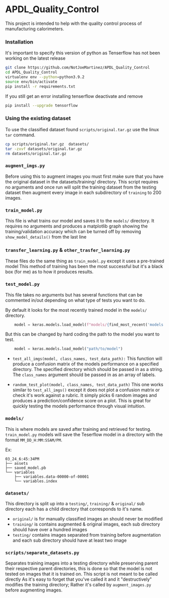 # APDL_Quality_Control
This project is intended to help with the quality control process of manufacturing calorimeters. 

### Installation 
It's important to specify this version of python as Tenserflow has not been working on the latest release 
```bash
git clone https://github.com/NotJoeMartinez/APDL_Quality_Control
cd APDL_Quality_Control 
virtualenv env --python=python3.9.2
source env/bin/activate 
pip install -r requirements.txt
```

If you still get an error installing tenserflow deactivate and remove
```bash
pip install --upgrade tensorflow
```


### Using the existing dataset
To use the classified dataset found `scripts/original.tar.gz`  use the linux `tar` command.
```bash
cp scripts/original.tar.gz  datasets/
tar -zxvf datasets/original.tar.gz
rm datasets/original.tar.gz
```

### `augment_imgs.py`
Before using this to augment images you must first make sure that you have the original dataset in the 
datasets/training/ directory. This script requires no arguments and once run will split the training 
dataset from the testing dataset then augment every image in each subdirectory of `training` to 200
images. 

### `train_model.py`
This file is what trains our model and saves it to the `models/` directory. It requires no
arguments and produces a matplotlib graph showing the training/validation accuracy which can 
be turned off by removing `show_model_details()` from the last line

### `transfer_learning.py` & `other_trasfer_learning.py`
These files do the same thing as `train_model.py` except it uses a pre-trained model
This method of training has been the most successful but it's a black box (for me) as 
to how it produces results. 

### `test_model.py` 
This file takes no arguments but has several functions that can be commented in/out depending on what type of tests you want to do.

By default it looks for the most recently trained model in the `models/` directory.
```python 
    model = keras.models.load_model(f"models/{find_most_recent('models')}")
```
But this can be changed by hard coding the path to the model you want to test.
```python
    model = keras.models.load_model("path/to/model")
```
- `test_all_imgs(model, class_names, test_data_path):`
This function will produce a confusion matrix of the models performance on a specified directory. 
The specified directory which should be passed in as a string. The `class_names` argument 
should be passed in as an array of labels. 

- `random_test_plot(model, class_names, test_data_path)`
This one works similar to `test_all_imgs()`  except it does not plot a confusion matrix or check it's work 
against a rubric. It simply picks 6 random images and produces a prediction/confidence score on a plot. 
This is great for quickly testing the models performance through visual intuition. 


### `models/`
This is where models are saved after training and retrieved for testing.
`train_model.py` models will save the Teserflow model in a directory with the
format `MM_DD_H:MM:SSAM/PM`. 

Ex:
```text
03_24_6:45:34PM
├── assets
├── saved_model.pb
└── variables
    ├── variables.data-00000-of-00001
    └── variables.index
```


### `datasets/` 
This directory is split up into a `testing/`, `training/` & `original/` sub directory
each has a child directory that corresponds to it's name. 
- `original/` is for manually classified images an should never be modified 
- `training/` is contains augmented & original images, each sub directory should have over a hundred images
- `testing/` contains images separated from training before augmentation and each sub directory should have at least two image


### `scripts/separate_datasets.py`
Separates training images into a testing directory while preserving 
parent their respective parent directories, this is done so that the model is not
tested on images that it is trained on. This script is not meant to be called directly
As it's easy to forget that you've called it and it "destructively" modifies the
training directory; Rather it's called by `augment_images.py` before augmenting images. 






